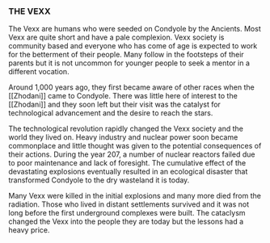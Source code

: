 ### THE VEXX

The Vexx are humans who were seeded on Condyole by the Ancients. Most Vexx are quite short and have a pale complexion. Vexx society is community based and everyone who has come of age is expected to work for the betterment of their people. Many follow in the footsteps of their parents but it is not uncommon for younger people to seek a mentor in a different vocation.

Around 1,000 years ago, they first became aware of other races when the [[Zhodani]] came to Condyole. There was little here of interest to the [[Zhodani]] and they soon left but their visit was the catalyst for technological advancement and the desire to reach the stars.

The technological revolution rapidly changed the Vexx society and the world they lived on. Heavy industry and nuclear power soon became commonplace and little thought was given to the potential consequences of their actions. During the year 207, a number of nuclear reactors failed due to poor maintenance and lack of foresight. The cumulative effect of the devastating explosions eventually resulted in an ecological disaster that transformed Condyole to the dry wasteland it is today.

Many Vexx were killed in the initial explosions and many more died from the radiation. Those who lived in distant settlements survived and it was not long before the first underground complexes were built. The cataclysm changed the Vexx into the people they are today but the lessons had a heavy price.